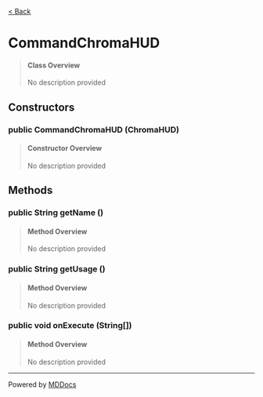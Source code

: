 [< Back](../README.md)
# CommandChromaHUD #
>#### Class Overview ####
>No description provided
## Constructors ##
### public CommandChromaHUD (ChromaHUD) ###
>#### Constructor Overview ####
>No description provided
>
## Methods ##
### public String getName () ###
>#### Method Overview ####
>No description provided
>
### public String getUsage () ###
>#### Method Overview ####
>No description provided
>
### public void onExecute (String[]) ###
>#### Method Overview ####
>No description provided
>

---
Powered by [MDDocs](https://github.com/VRCube/MDDocs)